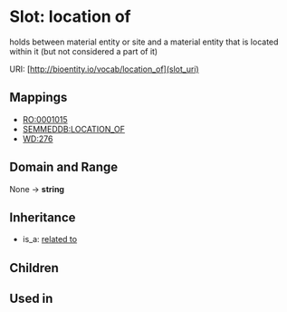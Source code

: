 # Slot: location of


holds between material entity or site and a material entity that is located within it (but not considered a part of it)

URI: [http://bioentity.io/vocab/location_of](slot_uri)
## Mappings

 * [RO:0001015](http://purl.obolibrary.org/obo/RO_0001015)
 * [SEMMEDDB:LOCATION_OF](http://purl.obolibrary.org/obo/SEMMEDDB_LOCATION_OF)
 * [WD:276](http://purl.obolibrary.org/obo/WD_276)
## Domain and Range

None -> **string**
## Inheritance

 *  is_a: [related to](related_to.md)
## Children

## Used in

